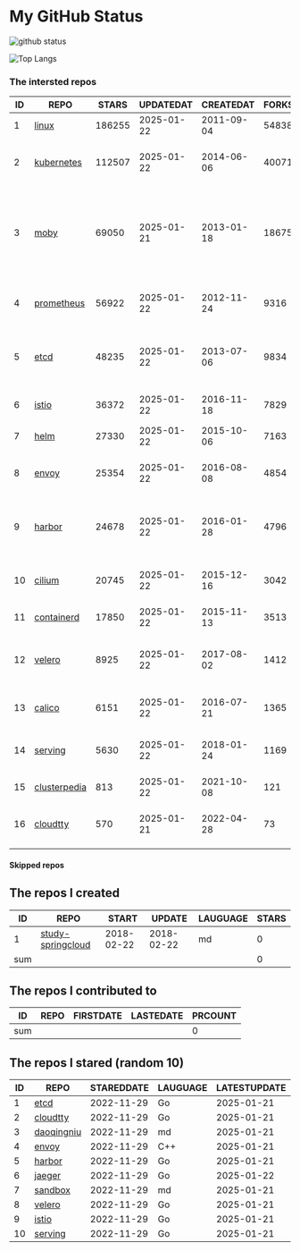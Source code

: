 # My GitHub Status

<img src="https://github-readme-stats-1.yihong0618.vercel.app/api?username=daoqingniu&show_icons=true&&&hide_title=true&count_private=true" alt="github status" />

![Top Langs](https://github-readme-stats-1.yihong0618.vercel.app/api/top-langs/?username=daoqingniu&layout=compact)

<!--START_SECTION:github_repos-->
### The intersted repos
| ID |                              REPO                               | STARS  | UPDATEDAT  | CREATEDAT  | FORKSCOUNT |                                                DESCRIPTIONS                                                |
|----|-----------------------------------------------------------------|--------|------------|------------|------------|------------------------------------------------------------------------------------------------------------|
|  1 | [linux](https://github.com/torvalds/linux)                      | 186255 | 2025-01-22 | 2011-09-04 |      54838 | Linux kernel source tree                                                                                   |
|  2 | [kubernetes](https://github.com/kubernetes/kubernetes)          | 112507 | 2025-01-22 | 2014-06-06 |      40071 | Production-Grade Container Scheduling and Management                                                       |
|  3 | [moby](https://github.com/moby/moby)                            |  69050 | 2025-01-21 | 2013-01-18 |      18675 | The Moby Project - a collaborative project for the container ecosystem to assemble container-based systems |
|  4 | [prometheus](https://github.com/prometheus/prometheus)          |  56922 | 2025-01-22 | 2012-11-24 |       9316 | The Prometheus monitoring system and time series database.                                                 |
|  5 | [etcd](https://github.com/etcd-io/etcd)                         |  48235 | 2025-01-22 | 2013-07-06 |       9834 | Distributed reliable key-value store for the most critical data of a distributed system                    |
|  6 | [istio](https://github.com/istio/istio)                         |  36372 | 2025-01-22 | 2016-11-18 |       7829 | Connect, secure, control, and observe services.                                                            |
|  7 | [helm](https://github.com/helm/helm)                            |  27330 | 2025-01-22 | 2015-10-06 |       7163 | The Kubernetes Package Manager                                                                             |
|  8 | [envoy](https://github.com/envoyproxy/envoy)                    |  25354 | 2025-01-22 | 2016-08-08 |       4854 | Cloud-native high-performance edge/middle/service proxy                                                    |
|  9 | [harbor](https://github.com/goharbor/harbor)                    |  24678 | 2025-01-22 | 2016-01-28 |       4796 | An open source trusted cloud native registry project that stores, signs, and scans content.                |
| 10 | [cilium](https://github.com/cilium/cilium)                      |  20745 | 2025-01-22 | 2015-12-16 |       3042 | eBPF-based Networking, Security, and Observability                                                         |
| 11 | [containerd](https://github.com/containerd/containerd)          |  17850 | 2025-01-22 | 2015-11-13 |       3513 | An open and reliable container runtime                                                                     |
| 12 | [velero](https://github.com/vmware-tanzu/velero)                |   8925 | 2025-01-22 | 2017-08-02 |       1412 | Backup and migrate Kubernetes applications and their persistent volumes                                    |
| 13 | [calico](https://github.com/projectcalico/calico)               |   6151 | 2025-01-22 | 2016-07-21 |       1365 | Cloud native networking and network security                                                               |
| 14 | [serving](https://github.com/knative/serving)                   |   5630 | 2025-01-22 | 2018-01-24 |       1169 | Kubernetes-based, scale-to-zero, request-driven compute                                                    |
| 15 | [clusterpedia](https://github.com/clusterpedia-io/clusterpedia) |    813 | 2025-01-22 | 2021-10-08 |        121 | The Encyclopedia of Kubernetes clusters                                                                    |
| 16 | [cloudtty](https://github.com/cloudtty/cloudtty)                |    570 | 2025-01-21 | 2022-04-28 |         73 | A Friendly Kubernetes CloudShell (Web Terminal) !                                                          |



#### Skipped repos
<!--END_SECTION:github_repos-->

<!--START_SECTION:my_github-->
## The repos I created
| ID  |                                 REPO                                 |   START    |   UPDATE   | LAUGUAGE | STARS |
|-----|----------------------------------------------------------------------|------------|------------|----------|-------|
|   1 | [study-springcloud](https://github.com/daoqingniu/study-springcloud) | 2018-02-22 | 2018-02-22 | md       |     0 |
| sum |                                                                      |            |            |          |     0 |

## The repos I contributed to
| ID  | REPO | FIRSTDATE | LASTEDATE | PRCOUNT |
|-----|------|-----------|-----------|---------|
| sum |      |           |           |       0 |

## The repos I stared (random 10)
| ID |                          REPO                          | STAREDDATE | LAUGUAGE | LATESTUPDATE |
|----|--------------------------------------------------------|------------|----------|--------------|
|  1 | [etcd](https://github.com/etcd-io/etcd)                | 2022-11-29 | Go       | 2025-01-21   |
|  2 | [cloudtty](https://github.com/cloudtty/cloudtty)       | 2022-11-29 | Go       | 2025-01-21   |
|  3 | [daoqingniu](https://github.com/daoqingniu/daoqingniu) | 2022-11-29 | md       | 2025-01-21   |
|  4 | [envoy](https://github.com/envoyproxy/envoy)           | 2022-11-29 | C++      | 2025-01-21   |
|  5 | [harbor](https://github.com/goharbor/harbor)           | 2022-11-29 | Go       | 2025-01-21   |
|  6 | [jaeger](https://github.com/jaegertracing/jaeger)      | 2022-11-29 | Go       | 2025-01-22   |
|  7 | [sandbox](https://github.com/cncf/sandbox)             | 2022-11-29 | md       | 2025-01-21   |
|  8 | [velero](https://github.com/vmware-tanzu/velero)       | 2022-11-29 | Go       | 2025-01-21   |
|  9 | [istio](https://github.com/istio/istio)                | 2022-11-29 | Go       | 2025-01-21   |
| 10 | [serving](https://github.com/knative/serving)          | 2022-11-29 | Go       | 2025-01-21   |

<!--END_SECTION:my_github-->
